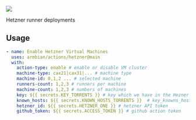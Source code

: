 <p align="left"><img src="https://www.versio.io/img/supported-technology/hetzner-cloud.svg"></p
<h1>Hetzner runner deployments</h1>

## Usage

```yaml
- name: Enable Hetzner Virtual Machines
  uses: armbian/actions/hetzner@main
  with:
    action-type: enable # enable or disable VM cluster
    machine-type: cax21|cax31|... # machine type
    machine-id: 0,1,2 ... # selected machine
    runners-count: 1,2,3 # runners per machine
    machine-count: 1,2,3 # numbers of machines
    key: ${{ secrets.KEY_TORRENTS }} # key which we have in the Hezner API
    known_hosts: ${{ secrets.KNOWN_HOSTS_TORRENTS }}  # key_knowns_hosts which we have in the Hezner API
    hetzner_id: ${{ secrets.HETZNER_ONE }} # hetzner API token
    github_token: ${{ secrets.ACCESS_TOKEN }} # github action token

```
